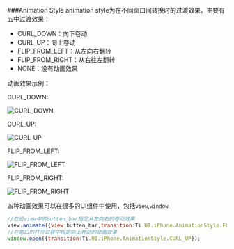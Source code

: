 ###Animation Style
animation style为在不同窗口间转换时的过渡效果。主要有五中过渡效果：
* CURL_DOWN：向下卷动
* CURL_UP：向上卷动
* FLIP_FROM_LEFT：从左向右翻转
* FLIP_FROM_RIGHT：从右往左翻转
* NONE：没有动画效果

动画效果示例：

CURL_DOWN:

![CURL_DOWN](http://image.happysoft.cc/image/204/curl_down.gif)

CURL_UP:

![CURL_UP](http://image.happysoft.cc/image/205/curl_up.gif)

FLIP_FROM_LEFT:

![FLIP_FROM_LEFT](http://image.happysoft.cc/image/206/flip_from_left.gif)

FLIP_FROM_RIGHT:

![FLIP_FROM_RIGHT](http://image.happysoft.cc/image/207/flip_from_right.gif)


四种动画效果可以在很多的UI组件中使用，包括`view`,`window`
```javascript
//在给view中的butten_bar指定从左向右的卷动效果
view.animate({view:butten_bar,transition:Ti.UI.iPhone.AnimationStyle.FLIP_FROM_LEFT});
//在窗口的打开过程中指定向上卷动的动画效果
window.open({transition:Ti.UI.iPhone.AnimationStyle.CURL_UP});
```
